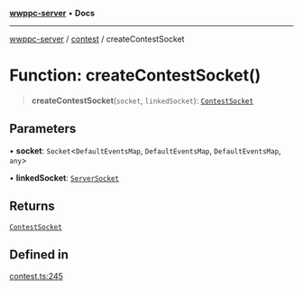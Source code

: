[**wwppc-server**](../../README.md) • **Docs**

***

[wwppc-server](../../modules.md) / [contest](../README.md) / createContestSocket

# Function: createContestSocket()

> **createContestSocket**(`socket`, `linkedSocket`): [`ContestSocket`](../interfaces/ContestSocket.md)

## Parameters

• **socket**: `Socket`\<`DefaultEventsMap`, `DefaultEventsMap`, `DefaultEventsMap`, `any`\>

• **linkedSocket**: [`ServerSocket`](../../clients/interfaces/ServerSocket.md)

## Returns

[`ContestSocket`](../interfaces/ContestSocket.md)

## Defined in

[contest.ts:245](https://github.com/WWPPC/WWPPC-server/blob/96bcc74e00ec496e35202c4bddfc3a060fa4a556/src/contest.ts#L245)
